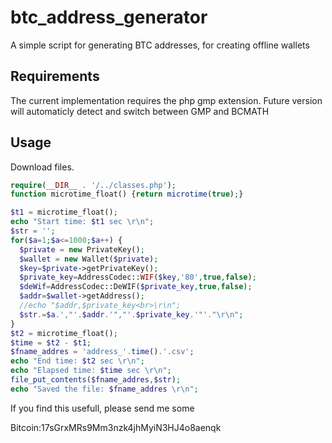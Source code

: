 # btc_address_generator

A simple script for generating BTC addresses, for creating offline wallets

## Requirements 

The current implementation requires the php gmp extension.  Future version will automaticly detect and switch between GMP and BCMATH

## Usage

Download files. 

```PHP
require(__DIR__ . '/../classes.php');
function microtime_float() {return microtime(true);}

$t1 = microtime_float();
echo "Start time: $t1 sec \r\n";
$str = '';
for($a=1;$a<=1000;$a++) {
  $private = new PrivateKey();
  $wallet = new Wallet($private);
  $key=$private->getPrivateKey();
  $private_key=AddressCodec::WIF($key,'80',true,false);
  $deWif=AddressCodec::DeWIF($private_key,true,false);
  $addr=$wallet->getAddress();
  //echo "$addr,$private_key<br>\r\n";
  $str.=$a.',"'.$addr.'","'.$private_key.'"'."\r\n";
}
$t2 = microtime_float();
$time = $t2 - $t1;
$fname_addres = 'address_'.time().'.csv';
echo "End time: $t2 sec \r\n";
echo "Elapsed time: $time sec \r\n";
file_put_contents($fname_addres,$str);
echo "Saved the file: $fname_addres \r\n";
```

If you find this usefull, please send me some

Bitcoin:17sGrxMRs9Mm3nzk4jhMyiN3HJ4o8aenqk
